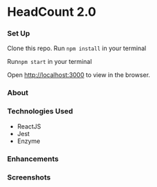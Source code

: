 # HeadCount 2.0

### Set Up

Clone this repo. 
Run `npm install` in your terminal

Run`npm start` in your terminal

Open [http://localhost:3000](http://localhost:3000) to view in the browser.


### About


### Technologies Used

- ReactJS
- Jest
- Enzyme

### Enhancements


### Screenshots
